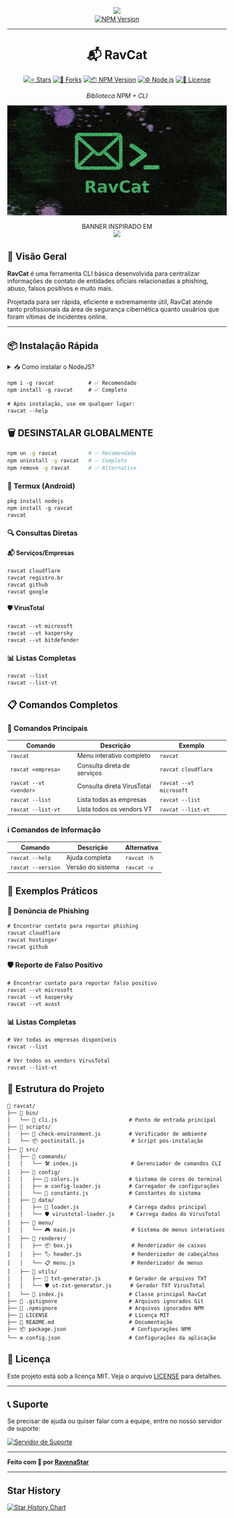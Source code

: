 


<div align="center">

<a href="https://www.npmjs.com/package/ravcat" target="_blank"><img src="https://img.shields.io/badge/-ravcat-c40404?style=flat-square&labelColor=c40404&logo=npm&logoColor=white&link=https://www.npmjs.com/package/ravcat" height="40" /></a>  
 <a href="https://www.npmjs.com/package/ravcat" target="_blank"><img alt="NPM Version" src="https://img.shields.io/npm/v/ravcat?style=flat-square&logo=npm&labelColor=c40404&color=c40404" height="40" ></a>
</div>

---

<div align="center">

# 📬 RavCat

[![⭐ Stars](https://img.shields.io/github/stars/ravenastar-js/ravcat?style=for-the-badge&label=%E2%AD%90%20Stars&color=2d7445&logo=star&logoColor=white&labelColor=444&radius=10)](https://github.com/ravenastar-js/ravcat/stargazers)
[![🔱 Forks](https://img.shields.io/github/forks/ravenastar-js/ravcat?style=for-the-badge&label=%F0%9F%94%B1%20Forks&color=2d7445&logo=git&logoColor=white&labelColor=444&radius=10)](https://github.com/ravenastar-js/ravcat/network/members)
[![📦 NPM Version](https://img.shields.io/npm/v/ravcat?style=for-the-badge&label=%F0%9F%93%A6%20NPM&color=2d7445&logo=npm&logoColor=white&labelColor=444&radius=10)](https://www.npmjs.com/package/ravcat)
[![⚙️ Node.js](https://img.shields.io/badge/%E2%9A%99%EF%B8%8F%20Node.js-14.0%2B-green?style=for-the-badge&logo=nodedotjs&color=2d7445&logoColor=white&labelColor=444&radius=10)](https://nodejs.org)
[![📄 License](https://img.shields.io/badge/%F0%9F%93%84%20License-MIT-blue?style=for-the-badge&logo=opensourceinitiative&color=2d7445&logoColor=white&labelColor=444&radius=10)](LICENSE)

*Biblioteca NPM + CLI*

</div>

![ravcat](media/ravcat.png)

<div align="center">
BANNER INSPIRADO EM
<br>
<a href="https://store.steampowered.com/app/1507580/Enigma_do_Medo" >
  <img src="https://i.imgur.com/Gbyx94i.png" width="180">
</a>
</div>

## 🎯 Visão Geral

**RavCat** é uma ferramenta CLI básica desenvolvida para centralizar informações de contato de entidades oficiais relacionadas a phishing, abuso, falsos positivos e muito mais.

Projetada para ser rápida, eficiente e extremamente útil, RavCat atende tanto profissionais da área de segurança cibernética quanto usuários que foram vítimas de incidentes online.

---

## 📦 Instalação Rápida

<details>
<summary>📥 Como instalar o NodeJS?</summary>

- [COMO INSTALAR NODE JS NO WINDOWS?](https://youtu.be/-jft_9PlffQ)
</details>

```
npm i -g ravcat           # ✅ Recomendado
npm install -g ravcat     # ✅ Completo

# Após instalação, use em qualquer lugar:
ravcat --help
```

## 🗑️ DESINSTALAR GLOBALMENTE
```bash
npm un -g ravcat          # ✅ Recomendado  
npm uninstall -g ravcat   # ✅ Completo
npm remove -g ravcat      # ✅ Alternativo
```

### 🐧 Termux (Android)
```
pkg install nodejs
npm install -g ravcat
ravcat
```

### 🔍 Consultas Diretas

#### 📬 Serviços/Empresas
```
ravcat cloudflare
ravcat registro.br
ravcat github
ravcat google
```

#### 🛡️ VirusTotal
```
ravcat --vt microsoft
ravcat --vt kaspersky
ravcat --vt bitdefender
```

### 📊 Listas Completas
```
ravcat --list
ravcat --list-vt
```

## 📋 Comandos Completos

### 🎯 Comandos Principais
| Comando | Descrição | Exemplo |
|---------|-----------|---------|
| `ravcat` | Menu interativo completo | `ravcat` |
| `ravcat <empresa>` | Consulta direta de serviços | `ravcat cloudflare` |
| `ravcat --vt <vendor>` | Consulta direta VirusTotal | `ravcat --vt microsoft` |
| `ravcat --list` | Lista todas as empresas | `ravcat --list` |
| `ravcat --list-vt` | Lista todos os vendors VT | `ravcat --list-vt` |

### ℹ️ Comandos de Informação
| Comando | Descrição | Alternativa |
|---------|-----------|-------------|
| `ravcat --help` | Ajuda completa | `ravcat -h` |
| `ravcat --version` | Versão do sistema | `ravcat -v` |

## 🎯 Exemplos Práticos

### 📝 Denúncia de Phishing
```
# Encontrar contato para reportar phishing
ravcat cloudflare
ravcat hostinger
ravcat github
```

### 🛡️ Reporte de Falso Positivo
```
# Encontrar contato para reportar falso positivo
ravcat --vt microsoft
ravcat --vt kaspersky
ravcat --vt avast
```

### 📊 Listas Completas
```
# Ver todas as empresas disponíveis
ravcat --list

# Ver todos os vendors VirusTotal
ravcat --list-vt
```

## 📁 Estrutura do Projeto

```
📁 ravcat/
├── 📁 bin/
│   └── 🎯 cli.js                       # Ponto de entrada principal
├── 📁 scripts/
│   ├── 🔧 check-environment.js         # Verificador de ambiente
│   └── 📦 postinstall.js               # Script pós-instalação
├── 📁 src/
│   ├── 📁 commands/
│   │   └── 🛠️ index.js                 # Gerenciador de comandos CLI
│   ├── 📁 config/
│   │   ├── 🎨 colors.js                # Sistema de cores do terminal
│   │   ├── ⚙️ config-loader.js         # Carregador de configurações
│   │   └── 📏 constants.js             # Constantes do sistema
│   ├── 📁 data/
│   │   ├── 📡 loader.js                # Carrega dados principal
│   │   └── 🛡️ virustotal-loader.js     # Carrega dados do VirusTotal
│   ├── 📁 menu/
│   │   └── 🎮 main.js                  # Sistema de menus interativos
│   ├── 📁 renderer/
│   │   ├── 📦 box.js                   # Renderizador de caixas
│   │   ├── 🏷️ header.js                # Renderizador de cabeçalhos
│   │   └── 📋 menu.js                  # Renderizador de menus
│   ├── 📁 utils/
│   │   ├── 📄 txt-generator.js         # Gerador de arquivos TXT
│   │   └── 🛡️ vt-txt-generator.js      # Gerador TXT VirusTotal
│   └── 🚀 index.js                     # Classe principal RavCat
├── 📄 .gitignore                       # Arquivos ignorados Git
├── 📄 .npmignore                       # Arquivos ignorados NPM
├── 📄 LICENSE                          # Licença MIT
├── 📖 README.md                        # Documentação
├── 📦 package.json                     # Configurações NPM
└── ⚙️ config.json                      # Configurações da aplicação
```

## 📄 Licença

Este projeto está sob a licença MIT. Veja o arquivo [LICENSE](LICENSE) para detalhes.

---

## 📞 Suporte 

Se precisar de ajuda ou quiser falar com a equipe, entre no nosso servidor de suporte:

[![Servidor de Suporte](https://img.shields.io/badge/Servidor%20de%20Suporte-Discord-5865F2?style=for-the-badge&logo=discord&logoColor=white)](https://discord.gg/FncVNprdgP)

---

**Feito com 💚 por [RavenaStar](https://ravenastar.link)**

---

## Star History

<a href="https://www.star-history.com/#ravenastar-js/ravcate&Date">
 <picture>
   <source media="(prefers-color-scheme: dark)" srcset="https://api.star-history.com/svg?repos=ravenastar-js/ravcate&type=Date&theme=dark" />
   <source media="(prefers-color-scheme: light)" srcset="https://api.star-history.com/svg?repos=ravenastar-js/ravcate&type=Date" />
   <img alt="Star History Chart" src="https://api.star-history.com/svg?repos=ravenastar-js/ravcate&type=Date" />
 </picture>
</a>